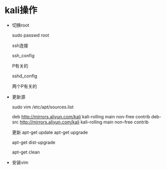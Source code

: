 # kali操作

* 切换root

  sudo passwd root

  ssh连接

  ssh_config

  P有关的

  sshd_config

  两个P有关的

* 更新源

  sudo vim /etc/apt/sources.list

  deb http://mirrors.aliyun.com/kali kali-rolling main non-free contrib
  deb-src http://mirrors.aliyun.com/kali kali-rolling main non-free contrib

  更新 apt-get update apt-get upgrade

  apt-get dist-upgrade

  apt-get clean

* 安装vim

  
